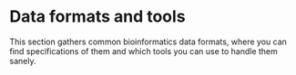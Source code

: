 # Data formats and tools

This section gathers common bioinformatics data formats, where you can find specifications of them and which tools you can use to handle them sanely.
